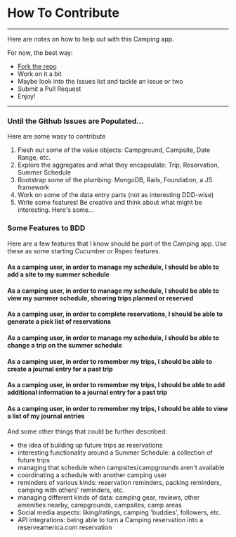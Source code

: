 # How To Contribute

***

Here are notes on how to help out with this Camping app.

For now, the best way:

- [Fork the repo](https://github.com/drsharp/camping.git)
- Work on it a bit
- Maybe look into the Issues list and tackle an issue or two
- Submit a Pull Request
- Enjoy!

***

### Until the Github Issues are Populated...

Here are some wasy to contribute

1. Flesh out some of the value objects: Campground, Campsite, Date Range, etc.
2. Explore the aggregates and what they encapsulate: Trip, Reservation, Summer Schedule
3. Bootstrap some of the plumbing: MongoDB, Rails, Foundation, a JS framework
4. Work on some of the data entry parts (not as interesting DDD-wise)
6. Write some features! Be creative and think about what might be interesting. Here's some...

### Some Features to BDD

Here are a few features that I know should be part of the Camping app. Use these as some starting Cucumber or Rspec features.

#### As a camping user, in order to manage my schedule, I should be able to add a site to my summer schedule
#### As a camping user, in order to manage my schedule, I should be able to view my summer schedule, showing trips planned or reserved
#### As a camping user, in order to complete reservations, I should be able to generate a pick list of reservations
#### As a camping user, in order to manage my schedule, I should be able to change a trip on the summer schedule
#### As a camping user, in order to remember my trips, I should be able to create a journal entry for a past trip
#### As a camping user, in order to remember my trips, I should be able to add additional information to a journal entry for a past trip
#### As a camping user, in order to remember my trips, I should be able to view a list of my journal entries

And some other things that could be further described:

- the idea of building up future trips as reservations
- interesting functionality around a Summer Schedule: a collection of future trips
- managing that schedule when campsites/campgrounds aren't available
- coordinating a schedule with another camping user
- reminders of various kinds: reservation reminders, packing reminders, camping with others' reminders, etc.
- managing different kinds of data: camping gear, reviews, other amenities nearby, campgrounds, campsites, camp areas
- Social media aspects: liking/ratings, camping 'buddies', followers, etc.
- API integrations: being able to turn a Camping reservation into a reserveamerica.com reservation


